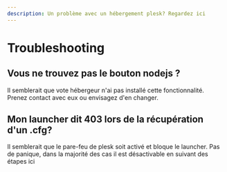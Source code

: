 ```yaml
---
description: Un problème avec un hébergement plesk? Regardez ici
---
```


# Troubleshooting

## Vous ne trouvez pas le bouton nodejs ?

Il semblerait que vote hébergeur n'ai pas installé cette fonctionnalité. Prenez contact avec eux ou envisagez d'en changer.

## Mon launcher dit 403 lors de la récupération d'un .cfg?

Il semblerait que le pare-feu de plesk soit activé et bloque le launcher. Pas de panique, dans la majorité des cas il est désactivable en suivant des étapes ici




